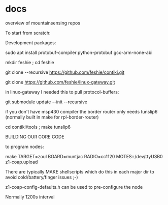 # docs
overview of mountainsensing repos

To start from scratch:

Development packages:

sudo apt install protobuf-compiler python-protobuf gcc-arm-none-abi

mkdir feshie ; cd feshie

git clone --recursive https://github.com/feshie/contiki.git

git clone https://github.com/feshie/linux-gateway.git

in linux-gateway I needed this to pull protocol-buffers:

git submodule update --init --recursive

if you don't have msp430 compiler the border router only needs tunslip6 (normally built in make for rpl-border-router)

cd contiki/tools ; make tunslip6

BUILDING OUR CORE CODE

to program nodes:

make TARGET=zoul BOARD=muntjac RADIO=cc1120 MOTES=/dev/ttyUSB0 z1-coap.upload

There are typically MAKE shellscripts which do this in each major dir to avoid cold/battery/finger issues ;-)

z1-coap-config-defaults.h can be used to pre-configure the node

Normally 1200s interval 
